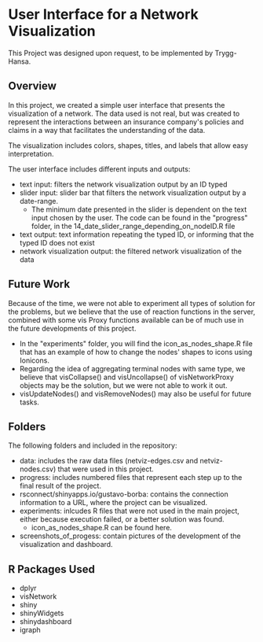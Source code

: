 # User Interface for a Network Visualization 

This Project was designed upon request, to be implemented by Trygg-Hansa. 

## Overview

In this project, we created a simple user interface that presents the visualization of a network. The data used is not real, but was created to represent the interactions between an insurance company's policies and claims in a way that facilitates the understanding of the data. 

The visualization includes colors, shapes, titles, and labels that allow easy interpretation. 

The user interface includes different inputs and outputs:
* text input: filters the network visualization output by an ID typed
* slider input: slider bar that filters the network visualization output by a date-range. 
  * The minimum date presented in the slider is dependent on the text input chosen by the user. The code can be found in the "progress" folder, in the 14_date_slider_range_depending_on_nodeID.R file
* text output: text information repeating the typed ID, or informing that the typed ID does not exist 
* network visualization output: the filtered network visualization of the data

## Future Work
Because of the time, we were not able to experiment all types of solution for the problems, but we believe that the use of reaction functions in the server, combined with some vis Proxy functions available can be of much use in the future developments of this project. 
* In the "experiments" folder, you will find the icon_as_nodes_shape.R file that has an example of how to change the nodes' shapes to icons using Ionicons.
* Regarding the idea of aggregating terminal nodes with same type, we believe that visCollapse() and visUncollapse() of visNetworkProxy objects may be the solution, but we were not able to work it out. 
* visUpdateNodes() and visRemoveNodes() may also be useful for future tasks. 

## Folders
The following folders and included in the repository:
* data: includes the raw data files (netviz-edges.csv and netviz-nodes.csv) that were used in this project.
* progress: includes numbered files that represent each step up to the final result of the project. 
* rsconnect/shinyapps.io/gustavo-borba: contains the connection information to a URL, where the project can be visualized. 
* experiments: inlcudes R files that were not used in the main project, either because execution failed, or a better solution was found. 
  * icon_as_nodes_shape.R can be found here.
* screenshots_of_progess: contain pictures of the development of the visualization and dashboard.

## R Packages Used
* dplyr
* visNetwork
* shiny
* shinyWidgets
* shinydashboard
* igraph

